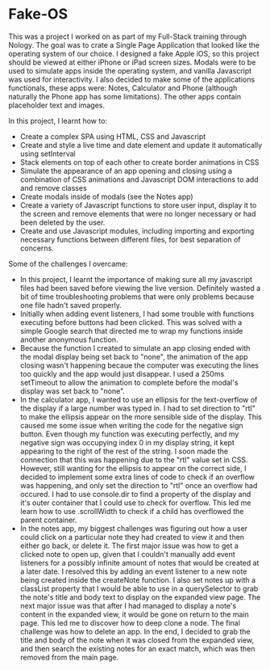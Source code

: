 # Fake-OS

This was a project I worked on as part of my Full-Stack training through Nology. The goal was to crate a Single Page Application that looked like the operating system of our choice. I designed a fake Apple iOS, so this project should be viewed at either iPhone or iPad screen sizes. Modals were to be used to simulate apps inside the operating system, and vanilla Javascript was used for interactivity. I also decided to make some of the applications functionals, these apps were: Notes, Calculator and Phone (although naturally the Phone app has some limitations). The other apps contain placeholder text and images.

In this project, I learnt how to:
- Create a complex SPA using HTML, CSS and Javascript
- Create and style a live time and date element and update it automatically using setInterval
- Stack elements on top of each other to create border animations in CSS
- Simulate the appearance of an app opening and closing using a combination of CSS animations and Javascript DOM interactions to add and remove classes
- Create modals inside of modals (see the Notes app)
- Create a variety of Javascript functions to store user input, display it to the screen and remove elements that were no longer necessary or had been deleted by the user.
- Create and use Javascript modules, including importing and exporting necessary functions between different files, for best separation of concerns.

Some of the challenges I overcame:
- In this project, I learnt the importance of making sure all my javascript files had been saved before viewing the live version. Definitely wasted a bit of time troubleshooting problems that were only problems because one file hadn't saved properly.
- Initially when adding event listeners, I had some trouble with functions executing before buttons had been clicked. This was solved with a simple Google search that directed me to wrap my functions inside another anonymous function.
- Because the function I created to simulate an app closing ended with the modal display being set back to "none", the animation of the app closing wasn't happening becaue the computer was executing the lines too quickly and the app would just disappear. I used a 250ms setTimeout to allow the animation to complete before the modal's display was set back to "none".
- In the calculator app, I wanted to use an ellipsis for the text-overflow of the display if a large number was typed in. I had to set direction to "rtl" to make the ellipsis appear on the more sensible side of the display. This caused me some issue when writing the code for the negative sign button. Even though my function was executing perfectly, and my negative sign was occupying index 0 in my display string, it kept appearing to the right of the rest of the string. I soon made the connection that this was happening due to the "rtl" value set in CSS. However, still wanting for the ellipsis to appear on the correct side, I decided to implement some extra lines of code to check if an overflow was happening, and only set the direction to "rtl" once an overflow had occured. I had to use console.dir to find a property of the display and it's outer container that I could use to check for overflow. This led me learn how to use .scrollWidth to check if a child has overflowed the parent container.
- In the notes app, my biggest challenges was figuring out how a user could click on a particular note they had created to view it and then either go back, or delete it. The first major issue was how to get a clicked note to open up, given that I couldn't manually add event listeners for a possibly infinite amount of notes that would be created at a later date. I resolved this by adding an event listener to a new note being created inside the createNote function. I also set notes up with a classList property that I would be able to use in a querySelector to grab the note's title and body text to display on the expanded view page. The next major issue was that after I had managed to display a note's content in the expanded view, it would be gone on return to the main page. This led me to discover how to deep clone a node. The final challenge was how to delete an app. In the end, I decided to grab the title and body of the note when it was closed from the expanded view, and then search the existing notes for an exact match, which was then removed from the main page.

